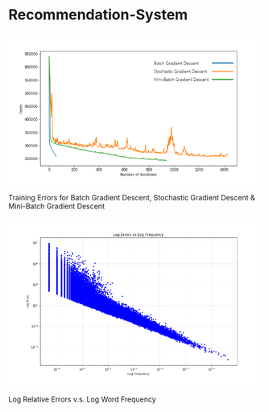 # Recommendation-System
![image](https://github.com/haoli94/Recommendation-System/blob/master/SVM%20BGD%20SGD%20MBGD/Error.png)

Training Errors for Batch Gradient Descent, Stochastic Gradient Descent & Mini-Batch Gradient Descent

![image](https://github.com/haoli94/Recommendation-System/blob/master/Mining%20Data%20Streams/largeDataLogErrors.png)

Log Relative Errors v.s. Log Word Frequency
